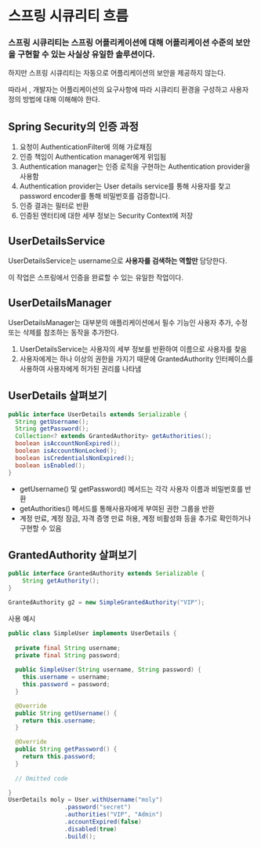 # 스프링 시큐리티 흐름
### 스프링 시큐리티는 스프링 어플리케이션에 대해 어플리케이션 수준의 보안을 구현할 수 있는 사실상 유일한 솔루션이다.
하지만 스프링 시큐리티는 자동으로 어플리케이션의 보안을 제공하지 않는다. 

따라서 , 개발자는 어플리케이션의 요구사항에 따라 시큐리티 환경을 구성하고 사용자 정의 방법에 대해 이해해야 한다.

## Spring Security의 인증 과정

1. 요청이 AuthenticationFilter에 의해 가로채짐
2. 인증 책임이 Authentication manager에게 위임됨
3. Authentication manager는 인증 로직을 구현하는 Authentication provider을 사용함
4. Authentication provider는 User details service를 통해 사용자를 찾고 password encoder를 통해 비밀번호를 검증합니다.
5. 인증 결과는 필터로 반환
6. 인증된 엔터티에 대한 세부 정보는 Security Context에 저장
## UserDetailsService
UserDetailsService는 username으로 **사용자를 검색하는 역할만** 담당한다.

이 작업은 스프링에서 인증을 완료할 수 있는 유일한 작업이다.

## UserDetailsManager
UserDetailsManager는 대부분의 애플리케이션에서 필수 기능인 사용자 추가, 수정 또는 삭제를 참조하는 동작을 추가한다.


1. UserDetailsService는 사용자의 세부 정보를 반환하여 이름으로 사용자를 찾음
2. 사용자에게는 하나 이상의 권한을 가지기 때문에 GrantedAuthority 인터페이스를 사용하여 사용자에게 허가된 권리를 나타냄
## UserDetails 살펴보기
```java
public interface UserDetails extends Serializable {
  String getUsername();                        
  String getPassword();
  Collection<? extends GrantedAuthority> getAuthorities();                          
  boolean isAccountNonExpired();               
  boolean isAccountNonLocked();
  boolean isCredentialsNonExpired();
  boolean isEnabled();
}
```
+ getUsername() 및 getPassword() 메서드는 각각 사용자 이름과 비밀번호를 반환
+ getAuthorities() 메서드를 통해사용자에게 부여된 권한 그룹을 반환
+ 계정 만료, 계정 잠금, 자격 증명 만료 허용, 계정 비활성화 등을 추가로 확인하거나 구현할 수 있음
## GrantedAuthority 살펴보기
```java
public interface GrantedAuthority extends Serializable {
    String getAuthority();
}

GrantedAuthority g2 = new SimpleGrantedAuthority("VIP");
```

사용 예시
```java
public class SimpleUser implements UserDetails {
    
  private final String username;
  private final String password;
    
  public SimpleUser(String username, String password) {
    this.username = username;
    this.password = password;
  }

  @Override
  public String getUsername() {
    return this.username;
  }

  @Override
  public String getPassword() {
    return this.password;
  }
    
  // Omitted code

}
UserDetails moly = User.withUsername("moly")
                .password("secret")
                .authorities("VIP", "Admin")
                .accountExpired(false)
                .disabled(true)
                .build();

```